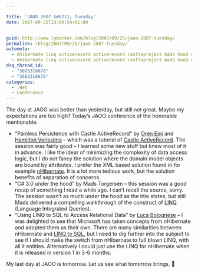 ```yaml
---

title: 'JAOO 2007 &#8211; Tuesday'
date: 2007-09-25T23:09:59+01:00


guid: http://www.lybecker.com/blog/2007/09/25/jaoo-2007-tuesday/
permalink: /blog/2007/09/25/jaoo-2007-tuesday/
autometa:
  - nhibernate linq activerecord activerecord castleproject mads hood castle
  - nhibernate linq activerecord activerecord castleproject mads hood castle
dsq_thread_id:
  - "3683316678"
  - "3683316678"
categories:
  - .Net
  - Conference
---
```

The day at JAOO was better than yesterday, but still not great. Maybe my expectations are too high?
Today’s JAOO conference of the honorable mentionable:

  * &#8220;Painless Persistence with Castle ActiveRecord&#8221; by [Oren Eini](http://www.ayende.com/ "Ayende @ Rahien") and [Hamilton Verissimo](http://hammett.castleproject.org/ "Hamilton Verissimo's blog") &#8211; which was a tutorial of [Castle ActiveRecord](http://www.castleproject.org/activerecord/ "Castle ActiveRecord homepage"). The session was fairly good – I learned some new stuff but knew most of it in advance. I like the idear of minimizing the complexity of data access logic, but I do not fancy the solution where the domain model objects are bound by attributes. I prefer the XML based solution found in for example [nHibernate](http://www.nhibernate.org/ "nHibernate homepage"). It is a lot more tedious work, but the solution benefits of separation of concerns.
  * &#8220;C# 3.0 under the hood&#8221; by Mads Torgersen – this session was a good recap of something I read a while ago. I can’t recall the source, sorry. The session wasn’t as much under the hood as the title states, but still Mads delivered a compelling walkthrough of the construct of [LINQ](http://msdn2.microsoft.com/netframework/aa904594.aspx "The LINQ Project homepage") (Language Integrated Queries).
  * &#8220;Using LINQ to SQL to Access Relational Data&#8221; by [Luca Bolognese](http://blogs.msdn.com/lucabol/ " Luca Bolognese's blog") – I was delighted to see that Microsoft has taken concepts from nHibernate and adopted them as their own. There are many similarities between nHibernate and [LINQ to SQL](http://msdn2.microsoft.com/en-us/library/bb425822.aspx "LINQ for for Relational Data in SQL Server"), but I need to dig further into the subject to see if I should make the switch from nHibernate to full blown LINQ, with all it entitles. Alternatively I could just use the LINQ for nHibernate when it is released in version 1 in 3-6 months.

My last day at JAOO is tomorrow. Let us see what tomorrow brings. 🙂
